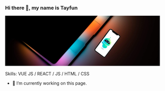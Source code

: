 ### Hi there 👋, my name is Tayfun
![](https://github.com/TAYFUN-KAYA/Tayfun-Kaya/blob/main/3.png)


Skills: VUE JS / REACT / JS / HTML / CSS

- 🔭 I’m currently working on this page. 




